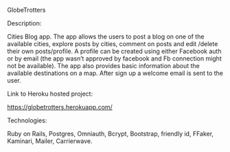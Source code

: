 GlobeTrotters

Description:

Cities Blog app. The app allows the users to post a blog on one of the available cities, explore posts by cities, comment on posts and edit /delete their own posts/profile. A profile can be created using either Facebook auth or by email (the app wasn’t approved by facebook and Fb connection might not be available). The app also provides basic information about the available destinations on a map. After sign up a welcome email is sent to the user.

Link to Heroku hosted project:

https://globetrotters.herokuapp.com/

Technologies: 

Ruby on Rails, Postgres, Omniauth, Bcrypt, Bootstrap, friendly id, FFaker, Kaminari, Mailer, Carrierwave.

